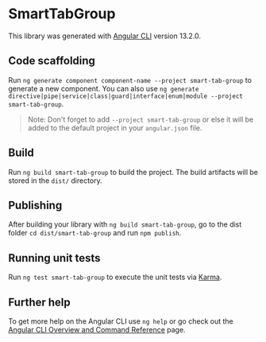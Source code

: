 # SmartTabGroup

This library was generated with [Angular CLI](https://github.com/angular/angular-cli) version 13.2.0.

## Code scaffolding

Run `ng generate component component-name --project smart-tab-group` to generate a new component. You can also use `ng generate directive|pipe|service|class|guard|interface|enum|module --project smart-tab-group`.
> Note: Don't forget to add `--project smart-tab-group` or else it will be added to the default project in your `angular.json` file. 

## Build

Run `ng build smart-tab-group` to build the project. The build artifacts will be stored in the `dist/` directory.

## Publishing

After building your library with `ng build smart-tab-group`, go to the dist folder `cd dist/smart-tab-group` and run `npm publish`.

## Running unit tests

Run `ng test smart-tab-group` to execute the unit tests via [Karma](https://karma-runner.github.io).

## Further help

To get more help on the Angular CLI use `ng help` or go check out the [Angular CLI Overview and Command Reference](https://angular.io/cli) page.

